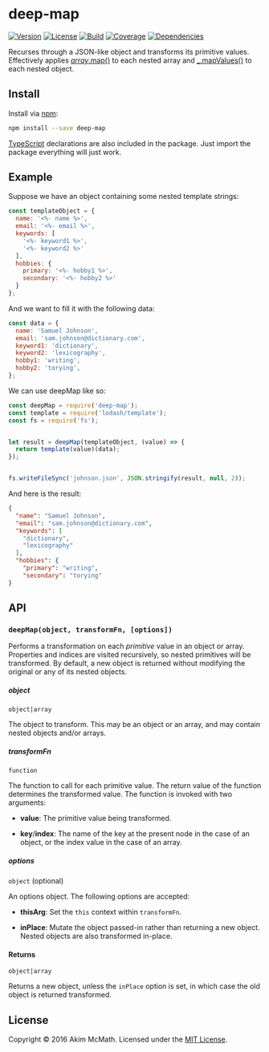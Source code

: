 # deep-map

[![Version][version-badge]][npm]
[![License][license-badge]][license]
[![Build][build-badge]][travis]
[![Coverage][coverage-badge]][coveralls]
[![Dependencies][dependencies-badge]][gemnasium]

Recurses through a JSON-like object and transforms its primitive values.
Effectively applies [*array*.map()][array-map] to each nested array and
[\_.mapValues()][object-map-values] to each nested object.

## Install

Install via [npm][npm]:

```sh
npm install --save deep-map
```

[TypeScript][typescript] declarations are also included in the package. Just
import the package everything will just work.

## Example

Suppose we have an object containing some nested template strings:

```js
const templateObject = {
  name: '<%- name %>',
  email: '<%- email %>',
  keywords: [
    '<%- keyword1 %>',
    '<%- keyword2 %>'
  ],
  hobbies: {
    primary: '<%- hobby1 %>',
    secondary: '<%- hobby2 %>'
  }
};
```

And we want to fill it with the following data:

```js
const data = {
  name: 'Samuel Johnson',
  email: 'sam.johnson@dictionary.com',
  keyword1: 'dictionary',
  keyword2: 'lexicography',
  hobby1: 'writing',
  hobby2: 'torying',
};
```

We can use deepMap like so:

```js
const deepMap = require('deep-map');
const template = require('lodash/template');
const fs = require('fs');


let result = deepMap(templateObject, (value) => {
  return template(value)(data);
});


fs.writeFileSync('johnson.json', JSON.stringify(result, null, 2));
```

And here is the result:

```json
{
  "name": "Samuel Johnson",
  "email": "sam.johnson@dictionary.com",
  "keywords": [
    "dictionary",
    "lexicography"
  ],
  "hobbies": {
    "primary": "writing",
    "secondary": "torying"
}
```

## API

### `deepMap(object, transformFn, [options])`

Performs a transformation on each *primitive* value in an object or array.
Properties and indices are visited recursively, so nested primitives will
be transformed. By default, a new object is returned without modifying the
original or any of its nested objects.

##### object

`object|array`

The object to transform. This may be an object or an array, and may contain
nested objects and/or arrays.

##### transformFn

`function`

The function to call for each primitive value. The return value of the function
determines the transformed value. The function is invoked with two
arguments:

* **value**: The primitive value being transformed.

* **key**/**index**: The name of the key at the present node in the case of an
object, or the index value in the case of an array.


##### options

`object` (optional)

An options object. The following options are accepted:

* **thisArg**: Set the `this` context within `transformFn`.

* **inPlace**: Mutate the object passed-in rather than returning a new object.
Nested objects are also transformed in-place.

#### Returns

`object|array`

Returns a new object, unless the `inPlace` option is set, in which case the
old object is returned transformed.

## License

Copyright &copy; 2016 Akim McMath. Licensed under the [MIT License][license].

[version-badge]: https://img.shields.io/npm/v/deep-map.svg?style=flat-square
[license-badge]: https://img.shields.io/npm/l/deep-map.svg?style=flat-square
[build-badge]: https://img.shields.io/travis/akim-mcmath/deep-map/master.svg?style=flat-square
[coverage-badge]: https://img.shields.io/coveralls/akim-mcmath/deep-map/master.svg?style=flat-square&service=github
[dependencies-badge]: https://img.shields.io/gemnasium/akim-mcmath/deep-map.svg?style=flat-square

[npm]: https://www.npmjs.com/package/deep-map
[license]: LICENSE
[travis]: https://travis-ci.org/akim-mcmath/deep-map
[coveralls]: https://coveralls.io/github/akim-mcmath/deep-map?branch=master
[gemnasium]: https://gemnasium.com/akim-mcmath/deep-map

[typescript]: http://www.typescriptlang.org/
[array-map]: https://developer.mozilla.org/en-US/docs/Web/JavaScript/Reference/Global_Objects/Array/map
[object-map-values]: https://lodash.com/docs#mapValues
